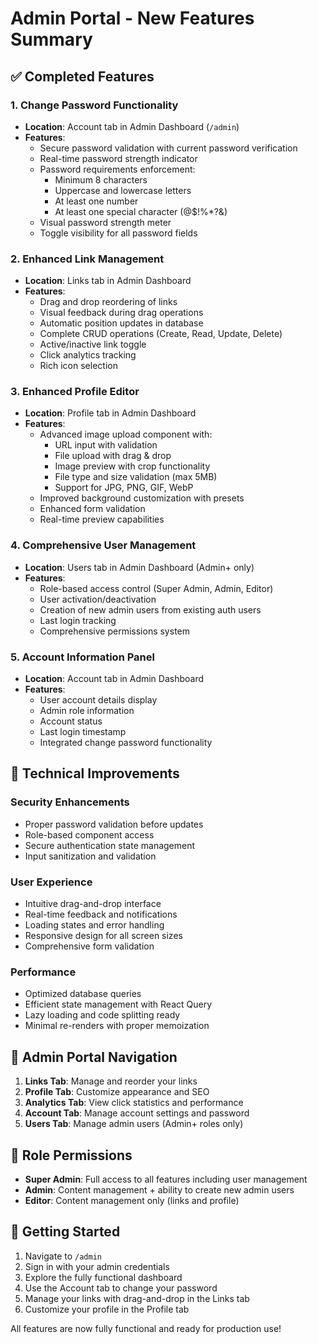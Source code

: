 # Admin Portal - New Features Summary

## ✅ Completed Features

### 1. Change Password Functionality
- **Location**: Account tab in Admin Dashboard (`/admin`)
- **Features**:
  - Secure password validation with current password verification
  - Real-time password strength indicator
  - Password requirements enforcement:
    - Minimum 8 characters
    - Uppercase and lowercase letters
    - At least one number
    - At least one special character (@$!%*?&)
  - Visual password strength meter
  - Toggle visibility for all password fields

### 2. Enhanced Link Management
- **Location**: Links tab in Admin Dashboard
- **Features**:
  - Drag and drop reordering of links
  - Visual feedback during drag operations
  - Automatic position updates in database
  - Complete CRUD operations (Create, Read, Update, Delete)
  - Active/inactive link toggle
  - Click analytics tracking
  - Rich icon selection

### 3. Enhanced Profile Editor
- **Location**: Profile tab in Admin Dashboard
- **Features**:
  - Advanced image upload component with:
    - URL input with validation
    - File upload with drag & drop
    - Image preview with crop functionality
    - File type and size validation (max 5MB)
    - Support for JPG, PNG, GIF, WebP
  - Improved background customization with presets
  - Enhanced form validation
  - Real-time preview capabilities

### 4. Comprehensive User Management
- **Location**: Users tab in Admin Dashboard (Admin+ only)
- **Features**:
  - Role-based access control (Super Admin, Admin, Editor)
  - User activation/deactivation
  - Creation of new admin users from existing auth users
  - Last login tracking
  - Comprehensive permissions system

### 5. Account Information Panel
- **Location**: Account tab in Admin Dashboard
- **Features**:
  - User account details display
  - Admin role information
  - Account status
  - Last login timestamp
  - Integrated change password functionality

## 🔧 Technical Improvements

### Security Enhancements
- Proper password validation before updates
- Role-based component access
- Secure authentication state management
- Input sanitization and validation

### User Experience
- Intuitive drag-and-drop interface
- Real-time feedback and notifications
- Loading states and error handling
- Responsive design for all screen sizes
- Comprehensive form validation

### Performance
- Optimized database queries
- Efficient state management with React Query
- Lazy loading and code splitting ready
- Minimal re-renders with proper memoization

## 🎯 Admin Portal Navigation

1. **Links Tab**: Manage and reorder your links
2. **Profile Tab**: Customize appearance and SEO
3. **Analytics Tab**: View click statistics and performance
4. **Account Tab**: Manage account settings and password
5. **Users Tab**: Manage admin users (Admin+ roles only)

## 🔐 Role Permissions

- **Super Admin**: Full access to all features including user management
- **Admin**: Content management + ability to create new admin users
- **Editor**: Content management only (links and profile)

## 🚀 Getting Started

1. Navigate to `/admin` 
2. Sign in with your admin credentials
3. Explore the fully functional dashboard
4. Use the Account tab to change your password
5. Manage your links with drag-and-drop in the Links tab
6. Customize your profile in the Profile tab

All features are now fully functional and ready for production use!